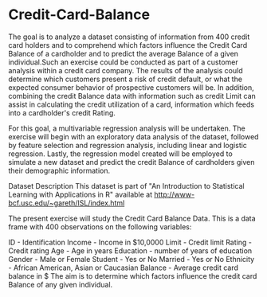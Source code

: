 # Credit-Card-Balance
The goal is to analyze a dataset consisting of information from 400 credit card holders and to comprehend which factors influence the Credit Card Balance of a cardholder and to predict the average Balance of a given individual.Such an exercise could be conducted as part of a customer analysis within a credit card company. The results of the analysis could determine which customers present a risk of credit default, or what the expected consumer behavior of prospective customers will be. In addition, combining the credit Balance data with information such as credit Limit can assist in calculating the credit utilization of a card, information which feeds into a cardholder's credit Rating.

For this goal, a multivariable regression analysis will be undertaken. The exercise will begin with an exploratory data analysis of the dataset, followed by feature selection and regression analysis, including linear and logistic regression. Lastly, the regression model created will be employed to simulate a new dataset and predict the credit Balance of cardholders given their demographic information.

Dataset Description
This dataset is part of "An Introduction to Statistical Learning with Applications in R" available at http://www-bcf.usc.edu/~gareth/ISL/index.html

The present exercise will study the Credit Card Balance Data. This is a data frame with 400 observations on the following variables:

ID - Identification
Income - Income in $10,0000
Limit - Credit limit
Rating - Credit rating
Age - Age in years
Education - number of years of education
Gender - Male or Female
Student - Yes or No
Married - Yes or No
Ethnicity - African American, Asian or Caucasian
Balance - Average credit card balance in $
The aim is to determine which factors influence the credit card Balance of any given individual.
